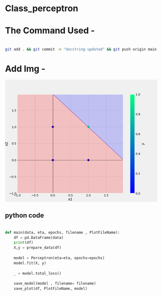 # Class_perceptron
#  The Command Used  -


```bash

git add . && git commit -m "docstring updated" && git push origin main

```


# Add Img -
![sample Image](plots/and.png)


## python code

``` python

def main(data, eta, epochs, filename , PlotFileName):
    df = pd.DataFrame(data)
    print(df)
    X,y = prepare_data(df)
    
    model = Perceptron(eta=eta, epochs=epochs)
    model.fit(X, y)

    _ = model.total_loss()

    save_model(model , filename= filename)
    save_plot(df, PlotFileName, model)

```